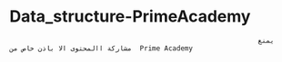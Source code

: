 # Data_structure-PrimeAcademy
                                                                 يمنع مشاركة االمحتوى الا باذن خاص من  Prime Academy                               
